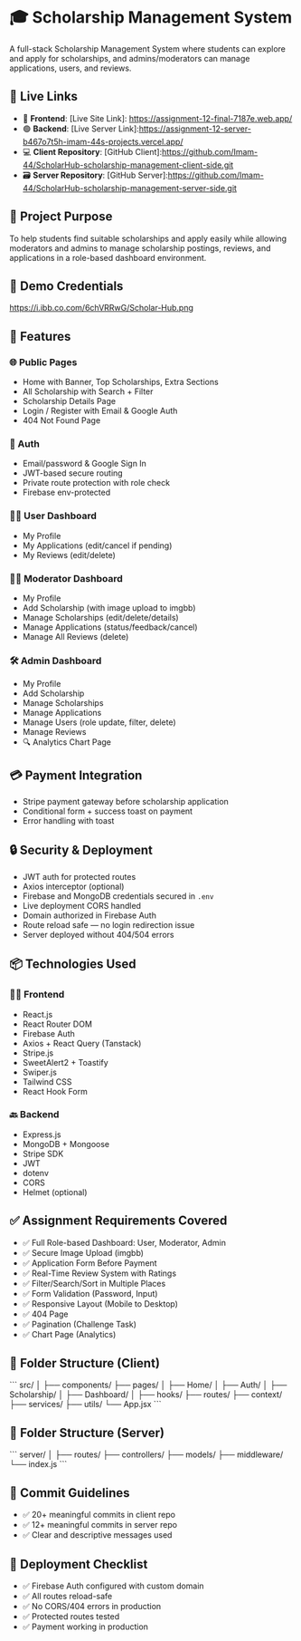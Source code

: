 # 🎓 Scholarship Management System

A full-stack Scholarship Management System where students can explore and apply for scholarships, and admins/moderators can manage applications, users, and reviews.

## 🔗 Live Links

- 🔴 **Frontend**: [Live Site Link]: https://assignment-12-final-7187e.web.app/
- 🟢 **Backend**: [Live Server Link]:https://assignment-12-server-b467o7t5h-imam-44s-projects.vercel.app/
- 💻 **Client Repository**: [GitHub Client]:https://github.com/Imam-44/ScholarHub-scholarship-management-client-side.git
- 🗃️ **Server Repository**: [GitHub Server]:https://github.com/Imam-44/ScholarHub-scholarship-management-server-side.git

## 🧾 Project Purpose

To help students find suitable scholarships and apply easily while allowing moderators and admins to manage scholarship postings, reviews, and applications in a role-based dashboard environment.

## 👤 Demo Credentials
https://i.ibb.co.com/6chVRRwG/Scholar-Hub.png


## 🧩 Features

### 🌐 Public Pages
- Home with Banner, Top Scholarships, Extra Sections
- All Scholarship with Search + Filter
- Scholarship Details Page
- Login / Register with Email & Google Auth
- 404 Not Found Page

### 👤 Auth
- Email/password & Google Sign In
- JWT-based secure routing
- Private route protection with role check
- Firebase env-protected

### 👨‍🎓 User Dashboard
- My Profile
- My Applications (edit/cancel if pending)
- My Reviews (edit/delete)

### 🧑‍🏫 Moderator Dashboard
- My Profile
- Add Scholarship (with image upload to imgbb)
- Manage Scholarships (edit/delete/details)
- Manage Applications (status/feedback/cancel)
- Manage All Reviews (delete)

### 🛠️ Admin Dashboard
- My Profile
- Add Scholarship
- Manage Scholarships
- Manage Applications
- Manage Users (role update, filter, delete)
- Manage Reviews
- 🔍 Analytics Chart Page

## 💳 Payment Integration

- Stripe payment gateway before scholarship application
- Conditional form + success toast on payment
- Error handling with toast

## 🔒 Security & Deployment

- JWT auth for protected routes
- Axios interceptor (optional)
- Firebase and MongoDB credentials secured in `.env`
- Live deployment CORS handled
- Domain authorized in Firebase Auth
- Route reload safe — no login redirection issue
- Server deployed without 404/504 errors

## 📦 Technologies Used

### 🧑‍💻 Frontend
- React.js
- React Router DOM
- Firebase Auth
- Axios + React Query (Tanstack)
- Stripe.js
- SweetAlert2 + Toastify
- Swiper.js
- Tailwind CSS
- React Hook Form

### 🔙 Backend
- Express.js
- MongoDB + Mongoose
- Stripe SDK
- JWT
- dotenv
- CORS
- Helmet (optional)

## ✅ Assignment Requirements Covered

- ✅ Full Role-based Dashboard: User, Moderator, Admin
- ✅ Secure Image Upload (imgbb)
- ✅ Application Form Before Payment
- ✅ Real-Time Review System with Ratings
- ✅ Filter/Search/Sort in Multiple Places
- ✅ Form Validation (Password, Input)
- ✅ Responsive Layout (Mobile to Desktop)
- ✅ 404 Page
- ✅ Pagination (Challenge Task)
- ✅ Chart Page (Analytics)

## 📁 Folder Structure (Client)

\`\`\`
src/
│
├── components/
├── pages/
│   ├── Home/
│   ├── Auth/
│   ├── Scholarship/
│   ├── Dashboard/
│
├── hooks/
├── routes/
├── context/
├── services/
├── utils/
└── App.jsx
\`\`\`

## 📁 Folder Structure (Server)

\`\`\`
server/
│
├── routes/
├── controllers/
├── models/
├── middleware/
└── index.js
\`\`\`





## 📌 Commit Guidelines

- ✅ 20+ meaningful commits in client repo
- ✅ 12+ meaningful commits in server repo
- ✅ Clear and descriptive messages used

## 🏁 Deployment Checklist

- ✅ Firebase Auth configured with custom domain
- ✅ All routes reload-safe
- ✅ No CORS/404 errors in production
- ✅ Protected routes tested
- ✅ Payment working in production